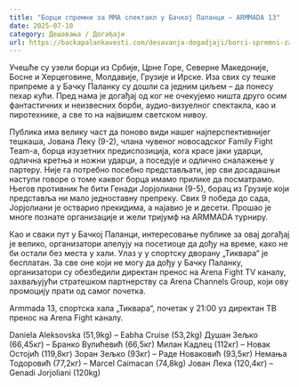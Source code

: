 ```yaml
---
title: "Борци спремни за ММА спектакл у Бачкој Паланци – АRMMADA 13"
date: 2025-07-10
category: Дешавања / Догађаји
url: https://backapalankavesti.com/desavanja-dogadjaji/borci-spremni-za-mma-spektakl-u-backoj-palanci-armmada-13/
---
```


Учешће су узели борци из Србије, Црне Горе, Северне Македоније, Босне и Херцеговине, Молдавије, Грузије и Ирске. Иза свих су тешке припреме а у Бачку Паланку су дошли са једним циљем – да понесу пехар кући. Пред нама је догађај од ког не очекујемо ништа друго осим фантастичних и неизвесних борби, аудио-визуелног спектакла, као и пиротехнике, а све то на највишем светском нивоу.

Публика има велику част да поново види нашег најперспективнијег тешкаша, Јована Леку (9-2), члана чувеног новосадског Family Fight Team-a, борца изузетних предиспозиција, кога красе јаки ударци, одлична кретња и ножни ударци, а поседује и одлично сналажење у партеру. Није га потребно посебно представљати, јер сви досадашњи наступи говоре о томе каквог борца имамо прилике да посматрамо. Његов противник ће бити Генади Јорјолиани (9-5), борац из Грузије који представља ни мало једноставну препреку. Свих 9 победа до сада, Јорјолиани је остварио прекидима, а најавио је и десети. Прошао је многе познате организације и жели тријумф на АRMMADA турниру.

Као и сваки пут у Бачкој Паланци, интересовање публике за овај догађај је велико, организатори апелују на посетиоце да дођу на време, како не би остали без места у хали. Улаз у у спортску дворану „Тиквара“ је бесплатан. За све оне који не могу да дођу у Бачку Паланку, организатори су обезбедили директан пренос на Arena Fight TV каналу, захваљујући стратешком партнерству са Arena Channels Group, који ову промоцију прати од самог почетка.

Armmada 13, спортска хала „Тиквара“, почетак у 21:00 уз директан ТВ пренос на Arena Fight каналу.

Daniela Aleksovska (51,9kg) – Eabha Cruise (53,2kg)
Душан Зељко (66,45кг) – Бранко Вулићевић (66,5кг)
Милан Кадлец (112кг) – Новак Остојић (119,8кг)
Зоран Зељко (93кг) – Раде Новаковић (93,5кг)
Немања Тодоровић (77,2кг) – Marcel Caimacan (74,8kg)
Јован Лека (120,4кг) – Genadi Jorjoliani (120kg)
